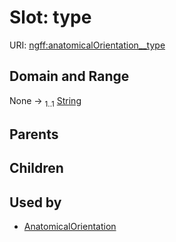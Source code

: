 
# Slot: type



URI: [ngff:anatomicalOrientation__type](https://w3id.org/ome/ngff/anatomicalOrientation__type)


## Domain and Range

None &#8594;  <sub>1..1</sub> [String](types/String.md)

## Parents


## Children


## Used by

 * [AnatomicalOrientation](AnatomicalOrientation.md)
